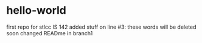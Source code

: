 # hello-world
first repo for stlcc IS 142
added stuff on line #3: these words will be deleted soon
changed READme in branch1
